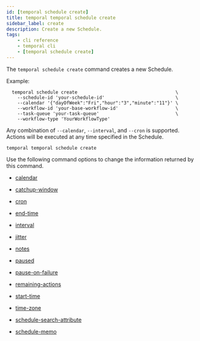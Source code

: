 ```yaml
---
id: [temporal schedule create]
title: temporal temporal schedule create
sidebar_label: create
description: Create a new Schedule.
tags:
	- cli reference
	- temporal cli
	- [temporal schedule create]
---
```


The `temporal schedule create` command creates a new Schedule.

Example:

```
  temporal schedule create                                    \
    --schedule-id 'your-schedule-id'                          \
    --calendar '{"dayOfWeek":"Fri","hour":"3","minute":"11"}' \
    --workflow-id 'your-base-workflow-id'                     \
    --task-queue 'your-task-queue'                            \
    --workflow-type 'YourWorkflowType'
```

Any combination of `--calendar`, `--interval`, and `--cron` is supported.
Actions will be executed at any time specified in the Schedule.

`temporal temporal schedule create`

Use the following command options to change the information returned by this command.



- [calendar](/cli/cmd-options/calendar)

- [catchup-window](/cli/cmd-options/catchup-window)

- [cron](/cli/cmd-options/cron)

- [end-time](/cli/cmd-options/end-time)

- [interval](/cli/cmd-options/interval)

- [jitter](/cli/cmd-options/jitter)

- [notes](/cli/cmd-options/notes)

- [paused](/cli/cmd-options/paused)

- [pause-on-failure](/cli/cmd-options/pause-on-failure)

- [remaining-actions](/cli/cmd-options/remaining-actions)

- [start-time](/cli/cmd-options/start-time)

- [time-zone](/cli/cmd-options/time-zone)

- [schedule-search-attribute](/cli/cmd-options/schedule-search-attribute)

- [schedule-memo](/cli/cmd-options/schedule-memo)




